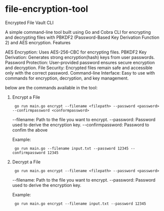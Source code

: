 # file-encryption-tool

Encrypted File Vault CLI

A simple command-line tool built using Go and Cobra CLI for encrypting and decrypting files with PBKDF2 (Password-Based Key Derivation Function 2) and AES encryption.
Features

AES Encryption: Uses AES-256-CBC for encrypting files.
PBKDF2 Key Derivation: Generates strong encryption(hash) keys from user passwords.
Password Protection: User-provided password ensures secure encryption and decryption.
File Security: Encrypted files remain safe and accessible only with the correct password.
Command-line Interface: Easy to use with commands for encryption, decryption, and key management.


below are the commands available in the tool:

1. Encrypt a File

        go run main.go encrypt --filename <filepath> --password <password> --confirmpassword <conformpassword>

    --filename: Path to the file you want to encrypt.
    --password: Password used to derive the encryption key.
    --confirmpassword: Password to confim the above

    Example:

        go run main.go --filename input.txt --password 12345 --confirmpassword 12345

2. Decrypt a File

        go run main.go encrypt --filename <filepath> --password <password> 

    --filename: Path to the file you want to encrypt.
    --password: Password used to derive the encryption key.

    Example:

        go run main.go encrypt --filename input.txt --password 12345